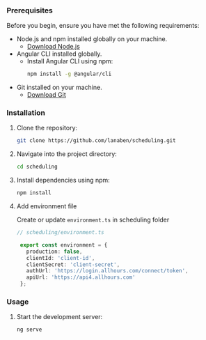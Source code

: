 ### Prerequisites

Before you begin, ensure you have met the following requirements:

- Node.js and npm installed globally on your machine.
  - [Download Node.js](https://nodejs.org/)
- Angular CLI installed globally.
  - Install Angular CLI using npm:
    ```bash
    npm install -g @angular/cli
    ```
- Git installed on your machine.
  - [Download Git](https://git-scm.com/)



### Installation

1. Clone the repository:
   
   ```bash
   git clone https://github.com/lanaben/scheduling.git

2. Navigate into the project directory:

      ```bash
   cd scheduling

3. Install dependencies using npm:

   ```bash
   npm install

4. Add environment file

   Create or update `environment.ts` in scheduling folder 

   ```typescript
   // scheduling/environment.ts

    export const environment = {
      production: false,
      clientId: 'client-id',
      clientSecret: 'client-secret',
      authUrl: 'https://login.allhours.com/connect/token',
      apiUrl: 'https://api4.allhours.com'
    };


### Usage

1. Start the development server:
   ```bash
   ng serve
